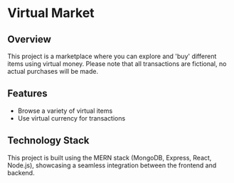# Virtual Market

## Overview
This project is a marketplace where you can explore and 'buy' different items 
using virtual money. Please note that all transactions are fictional, no actual
purchases will be made.

## Features
- Browse a variety of virtual items
- Use virtual currency for transactions

## Technology Stack
This project is built using the MERN stack (MongoDB, Express, React, Node.js), 
showcasing a seamless integration between the frontend and backend.


